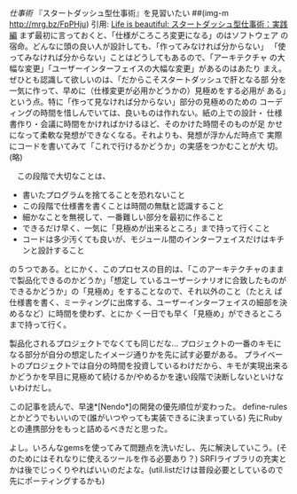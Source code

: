 *仕事術* 『スタートダッシュ型仕事術』を見習いたい
 ##(img-m http://mrg.bz/FpPHju)
 引用: [Life is beautiful: スタートダッシュ型仕事術：実践編](http://satoshi.blogs.com/life/2010/07/start.html)
   まず最初に言っておくと、「仕様がころころ変更になる」のはソフトウェア
 の宿命。どんなに頭の良い人が設計しても、「作ってみなければ分からない」
 「使ってみなければ分からない」ことはどうしてもあるので、「アーキテクチャ
 の大幅な変更」「ユーザーインターフェイスの大幅な変更」があるのはあたり
 まえ。
   ぜひとも認識して欲しいのは、「だからこそスタートダッシュで肝となる部
 分を一気に作って、早めに（仕様変更が必用かどうかの）見極めをする必用が
 ある」という点。特に「作って見なければ分からない」部分の見極めのための
 コーディングの時間を惜しんでいては、良いものは作れない。紙の上での設計・
 仕様書作り・会議に時間をかければかけるほど、そのかけた時間そのものが足
 かせになって柔軟な発想ができなくなる。それよりも、発想が浮かんだ時点で
 実際にコードを書いてみて「これで行けるかどうか」の実感をつかむことが大
 切。
(略)
 
 　この段階で大切なことは、
 
   * 書いたプログラムを捨てることを恐れないこと
   * この段階で仕様書を書くことは時間の無駄と認識すること
   * 細かなことを無視して、一番難しい部分を最初に作ること
   * できるだけ早く、一気に「見極めが出来るところ」まで持って行くこと
   * コードは多少汚くても良いが、モジュール間のインターフェイスだけはキチンと設計すること
 
 の５つである。とにかく、このプロセスの目的は、「このアーキテクチャのままで製品化できるのかどうか」「想定し
 ているユーザーシナリオに合致したものができるかどうか」の「見極め」をすることなので、それ以外のこと（たとえ
 ば仕様書を書く、ミーティングに出席する、ユーザーインターフェイスの細部を決めるなど）に時間を使わず、とにか
 く一日でも早く「見極め」ができるところまで持って行く。

製品化されるプロジェクトでなくても同じだな...
プロジェクトの一番のキモになる部分が自分の想定したイメージ通りかを先に試す必要がある。
プライベートのプロジェクトでは自分の時間を投資しているわけだから、キモが実現出来るかどうかを早目に見極めて続けるか/やめるかを速い段階で決断しないといけないわけだし。

この記事を読んで、早速*[Nendo*]の開発の優先順位が変わった。
define-rulesとかどうでもいいので(誰がいつやっても実装できるに決まっている) 先にRubyとの連携部分をもっと詰めるべきだと思った。

よし。いろんなgemsを使ってみて問題点を洗いだし、先に解決していこう。(そのためにはそれなりに使えるツールを作る必要あり？)
SRFIライブラリの充実とかは後でじっくりやればいいのだよな。(util.listだけは普段必要としているので先にポーティングするかも)
